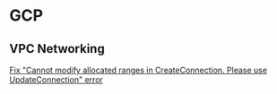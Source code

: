 # GCP

## VPC Networking
[Fix "Cannot modify allocated ranges in CreateConnection. Please use UpdateConnection" error](gcp/vpc-peering-update-force.md)
